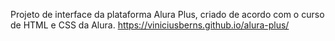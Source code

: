Projeto de interface da plataforma Alura Plus, criado de acordo com o curso de HTML e CSS da Alura.
https://viniciusberns.github.io/alura-plus/

